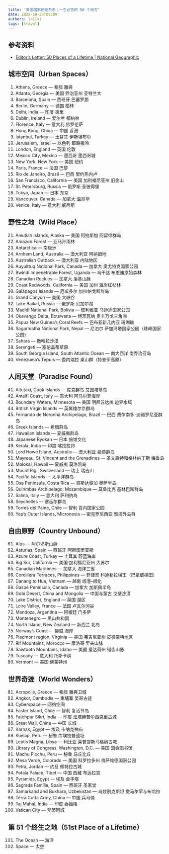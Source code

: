 ```yaml
---
title: '美国国家地理杂志：一生必去的 50 个地方'
date: 2025-10-24T09:09
authors: lailai
tags: [travel]
---
```


<!-- truncate -->

## 参考资料

- [Editor’s Letter: 50 Places of a Lifetime | National Geographic](https://www.nationalgeographic.com/travel/article/50_places_of_a_lifetime_1)

## 城市空间（Urban Spaces）

1. Athens, Greece — 希腊 雅典
2. Atlanta, Georgia — 美国 乔治亚州 亚特兰大
3. Barcelona, Spain — 西班牙 巴塞罗那
4. Berlin, Germany — 德国 柏林
5. Delhi, India — 印度 德里
6. Dublin, Ireland — 爱尔兰 都柏林
7. Florence, Italy — 意大利 佛罗伦萨
8. Hong Kong, China — 中国 香港
9. Istanbul, Turkey — 土耳其 伊斯坦布尔
10. Jerusalem, Israel — 以色列 耶路撒冷
11. London, England — 英国 伦敦
12. Mexico City, Mexico — 墨西哥 墨西哥城
13. New York, New York — 美国 纽约
14. Paris, France — 法国 巴黎
15. Rio de Janeiro, Brazil — 巴西 里约热内卢
16. San Francisco, California — 美国 加利福尼亚州 旧金山
17. St. Petersburg, Russia — 俄罗斯 圣彼得堡
18. Tokyo, Japan — 日本 东京
19. Vancouver, Canada — 加拿大 温哥华
20. Venice, Italy — 意大利 威尼斯

## 野性之地（Wild Place）

21. Aleutian Islands, Alaska — 美国 阿拉斯加 阿留申群岛
22. Amazon Forest — 亚马孙雨林
23. Antarctica — 南极洲
24. Arnhem Land, Australia — 澳大利亚 阿纳姆地
25. Australian Outback — 澳大利亚 内陆地区
26. Auyuittuq National Park, Canada — 加拿大 奥尤特克国家公园
27. Bwindi Impenetrable Forest, Uganda — 乌干达 布恩迪原始森林
28. Canadian Rockies — 加拿大 落基山脉
29. Coast Redwoods, California — 美国 加州 海岸红杉林
30. Galápagos Islands — 厄瓜多尔 加拉帕戈斯群岛
31. Grand Canyon — 美国 大峡谷
32. Lake Baikal, Russia — 俄罗斯 贝加尔湖
33. Madidi National Park, Bolivia — 玻利维亚 马迪迪国家公园
34. Okavango Delta, Botswana — 博茨瓦纳 奥卡万戈三角洲
35. Papua New Guinea’s Coral Reefs — 巴布亚新几内亚 珊瑚礁
36. Sagarmatha National Park, Nepal — 尼泊尔 萨加玛塔国家公园（珠峰国家公园）
37. Sahara — 撒哈拉沙漠
38. Serengeti — 塞伦盖蒂草原
39. South Georgia Island, South Atlantic Ocean — 南大西洋 南乔治亚岛
40. Venezuela’s Tepuis — 委内瑞拉 桌山群（特普伊高原）

## 人间天堂（Paradise Found）

41. Aitutaki, Cook Islands — 库克群岛 艾图塔基岛
42. Amalfi Coast, Italy — 意大利 阿马尔菲海岸
43. Boundary Waters, Minnesota — 美国 明尼苏达州 边界水域
44. British Virgin Islands — 英属维尔京群岛
45. Fernando de Noronha Archipelago, Brazil — 巴西 费尔南多-迪诺罗尼亚群岛
46. Greek Islands — 希腊群岛
47. Hawaiian Islands — 夏威夷群岛
48. Japanese Ryokan — 日本 旅馆文化
49. Kerala, India — 印度 喀拉拉邦
50. Lord Howe Island, Australia — 澳大利亚 豪勋爵岛
51. Mayreau, St. Vincent and the Grenadines — 圣文森特和格林纳丁斯 梅鲁岛
52. Molokai, Hawaii — 夏威夷 莫洛凯岛
53. Mount Rigi, Switzerland — 瑞士 瑞吉山
54. Pacific Islands — 太平洋群岛
55. Osa Peninsula, Costa Rica — 哥斯达黎加 奥萨半岛
56. Quirimbas Archipelago, Mozambique — 莫桑比克 基林巴斯群岛
57. Salina, Italy — 意大利 萨利纳岛
58. Seychelles — 塞舌尔群岛
59. Torres del Paine, Chile — 智利 百内国家公园
60. Yap’s Outer Islands, Micronesia — 密克罗尼西亚 雅浦外岛群

## 自由原野（Country Unbound）

61. Alps — 阿尔卑斯山脉
62. Asturias, Spain — 西班牙 阿斯图里亚斯
63. Azure Coast, Turkey — 土耳其 蔚蓝海岸
64. Big Sur, California — 美国 加利福尼亚州 大苏尔
65. Canadian Maritimes — 加拿大 海洋三省
66. Cordillera Terraces, Philippines — 菲律宾 科迪勒拉梯田（巴拿威梯田）
67. Danang to Hue, Vietnam — 越南 岘港–顺化
68. Gaspé Peninsula, Canada — 加拿大 加斯佩半岛
69. Gobi Desert, China and Mongolia — 中国与蒙古 戈壁沙漠
70. Lake District, England — 英国 湖区
71. Loire Valley, France — 法国 卢瓦尔河谷
72. Mendoza, Argentina — 阿根廷 门多萨
73. Montenegro — 黑山共和国
74. North Island, New Zealand — 新西兰 北岛
75. Norway’s Coast — 挪威 海岸
76. Piedmont region, Virginia — 美国 弗吉尼亚州 皮德蒙特地区
77. Rif Mountains, Morocco — 摩洛哥 里夫山脉
78. Sawtooth Mountains, Idaho — 美国 爱达荷州 锯齿山脉
79. Tuscany — 意大利 托斯卡纳
80. Vermont — 美国 佛蒙特州

## 世界奇迹（World Wonders）

81. Acropolis, Greece — 希腊 雅典卫城
82. Angkor, Cambodia — 柬埔寨 吴哥古迹
83. Cyberspace — 网络空间
84. Easter Island, Chile — 智利 复活节岛
85. Fatehpur Sikri, India — 印度 法塔赫普尔西克里古城
86. Great Wall, China — 中国 长城
87. Karnak, Egypt — 埃及 卡纳克神庙
88. Kuelap, Peru — 秘鲁 库埃拉普遗址
89. Leptis Magna, Libya — 利比亚 莱普提斯马格纳古城
90. Library of Congress, Washington, D.C. — 美国 国会图书馆
91. Machu Picchu, Peru — 秘鲁 马丘比丘
92. Mesa Verde, Colorado — 美国 科罗拉多州 梅萨维德国家公园
93. Petra, Jordan — 约旦 佩特拉古城
94. Potala Palace, Tibet — 中国 西藏 布达拉宫
95. Pyramids, Egypt — 埃及 金字塔
96. Sagrada Família, Spain — 西班牙 圣家堂
97. Samarkand and Bukhara, Uzbekistan — 乌兹别克斯坦 撒马尔罕与布哈拉
98. Terra Cotta Army, China — 中国 兵马俑
99. Taj Mahal, India — 印度 泰姬陵
100. Vatican City — 梵蒂冈城

## 第 51 个终生之地（51st Place of a Lifetime）

101. The Ocean — 海洋  
102. Space — 太空
